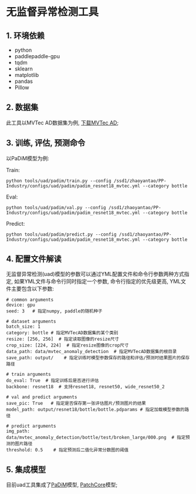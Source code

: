 # 无监督异常检测工具

## 1. 环境依赖

* python
* paddlepaddle-gpu
* tqdm
* sklearn
* matplotlib
* pandas
* Pillow


## 2. 数据集

此工具以MVTec AD数据集为例, [下载MVTec AD](https://www.mvtec.com/company/research/datasets/mvtec-ad/);


## 3. 训练, 评估, 预测命令

以PaDiM模型为例:

Train:

```python tools/uad/padim/train.py --config /ssd1/zhaoyantao/PP-Industry/configs/uad/padim/padim_resnet18_mvtec.yml --category bottle```

Eval:

```python tools/uad/padim/val.py --config /ssd1/zhaoyantao/PP-Industry/configs/uad/padim/padim_resnet18_mvtec.yml --category bottle```

Predict:

```python tools/uad/padim/predict.py --config /ssd1/zhaoyantao/PP-Industry/configs/uad/padim/padim_resnet18_mvtec.yml --category bottle```



## 4. 配置文件解读

无监督异常检测(uad)模型的参数可以通过YML配置文件和命令行参数两种方式指定, 如果YML文件与命令行同时指定一个参数, 命令行指定的优先级更高, YML文件主要包含以下参数:

```
# common arguments
device: gpu
seed: 3   # 指定numpy, paddle的随机种子

# dataset arguments
batch_size: 1
category: bottle # 指定MVTecAD数据集的某个类别
resize: [256, 256]  # 指定读取图像的resize尺寸
crop_size: [224, 224]  # 指定resize图像的crop尺寸
data_path: data/mvtec_anomaly_detection  # 指定MVTecAD数据集的根目录
save_path: output/    # 指定训练时模型参数保存的路径和评估/预测时结果图片的保存路径

# train arguments
do_eval: True  # 指定训练后是否进行评估
backbone: resnet18  # 支持resnet18, resnet50, wide_resnet50_2

# val and predict arguments
save_pic: True   # 指定是否保存第一张评估图片/预测图片的结果
model_path: output/resnet18/bottle/bottle.pdparams # 指定加载模型参数的路径

# predict arguments
img_path: data/mvtec_anomaly_detection/bottle/test/broken_large/000.png  # 指定预测的图片路径
threshold: 0.5    # 指定预测后二值化异常分数图的阈值
```

## 5. 集成模型

目前uad工具集成了[PaDiM](../../configs/uad/padim/README.md)模型, [PatchCore](../../configs/uad/patchcore/README.md)模型;